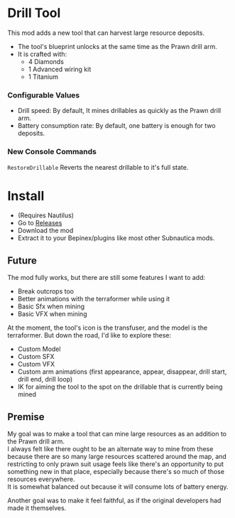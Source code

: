 # Drill Tool
This mod adds a new tool that can harvest large resource deposits.

- The tool's blueprint unlocks at the same time as the Prawn drill arm.
- It is crafted with:
  - 4 Diamonds
  - 1 Advanced wiring kit
  - 1 Titanium 

### Configurable Values
- Drill speed: By default, It mines drillables as quickly as the Prawn drill arm.
- Battery consumption rate: By default, one battery is enough for two deposits.

### New Console Commands
`RestoreDrillable` Reverts the nearest drillable to it's full state.

# Install
- (Requires Nautilus)
- Go to [Releases](https://github.com/Cammin/DrillTool/releases)
- Download the mod
- Extract it to your Bepinex/plugins like most other Subnautica mods.

## Future
The mod fully works, but there are still some features I want to add:
- Break outcrops too
- Better animations with the terraformer while using it
- Basic Sfx when mining
- Basic VFX when mining

At the moment, the tool's icon is the transfuser, and the model is the terraformer. 
But down the road, I'd like to explore these:
- Custom Model
- Custom SFX
- Custom VFX
- Custom arm animations (first appearance, appear, disappear, drill start, drill end, drill loop)
- IK for aiming the tool to the spot on the drillable that is currently being mined

## Premise
My goal was to make a tool that can mine large resources as an addition to the Prawn drill arm.  
I always felt like there ought to be an alternate way to mine from these because there are so many large resources scattered around the map, and restricting to only prawn suit usage feels like there's an opportunity to put something new in that place, especially because there's so much of those resources everywhere.  
It is somewhat balanced out because it will consume lots of battery energy.  

Another goal was to make it feel faithful, as if the original developers had made it themselves.
